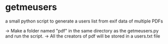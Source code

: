# getmeusers
a small python script to generate a users list from exif data of multiple PDFs

-> Make a folder named "pdf" in the same directory as the getmeusers.py and run the script.
-> All the creators of pdf will be stored in a users.txt file


